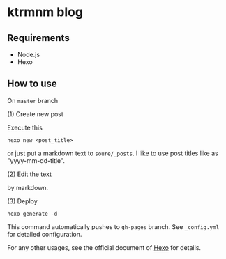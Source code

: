 # ktrmnm blog

## Requirements

- Node.js
- Hexo

## How to use

On `master` branch

(1) Create new post

Execute this
```
hexo new <post_title>
```
or just put a markdown text to `soure/_posts`.
I like to use post titles like as "yyyy-mm-dd-title".

(2) Edit the text

by markdown.

(3) Deploy

```
hexo generate -d
```
This command automatically pushes to `gh-pages` branch. See `_config.yml` for detailed configuration.

For any other usages, see the official document of [Hexo](https://hexo.io/) for details.
